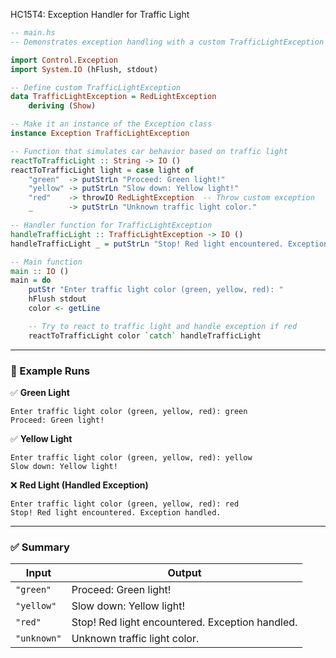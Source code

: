 HC15T4: Exception Handler for Traffic Light

```haskell
-- main.hs
-- Demonstrates exception handling with a custom TrafficLightException and a handler function

import Control.Exception
import System.IO (hFlush, stdout)

-- Define custom TrafficLightException
data TrafficLightException = RedLightException
    deriving (Show)

-- Make it an instance of the Exception class
instance Exception TrafficLightException

-- Function that simulates car behavior based on traffic light
reactToTrafficLight :: String -> IO ()
reactToTrafficLight light = case light of
    "green"  -> putStrLn "Proceed: Green light!"
    "yellow" -> putStrLn "Slow down: Yellow light!"
    "red"    -> throwIO RedLightException  -- Throw custom exception
    _        -> putStrLn "Unknown traffic light color."

-- Handler function for TrafficLightException
handleTrafficLight :: TrafficLightException -> IO ()
handleTrafficLight _ = putStrLn "Stop! Red light encountered. Exception handled."

-- Main function
main :: IO ()
main = do
    putStr "Enter traffic light color (green, yellow, red): "
    hFlush stdout
    color <- getLine

    -- Try to react to traffic light and handle exception if red
    reactToTrafficLight color `catch` handleTrafficLight
```

---

### 🧪 Example Runs

✅ **Green Light**

```
Enter traffic light color (green, yellow, red): green
Proceed: Green light!
```

✅ **Yellow Light**

```
Enter traffic light color (green, yellow, red): yellow
Slow down: Yellow light!
```

❌ **Red Light (Handled Exception)**

```
Enter traffic light color (green, yellow, red): red
Stop! Red light encountered. Exception handled.
```

---

### ✅ Summary

| Input       | Output                                          |
| ----------- | ----------------------------------------------- |
| `"green"`   | Proceed: Green light!                           |
| `"yellow"`  | Slow down: Yellow light!                        |
| `"red"`     | Stop! Red light encountered. Exception handled. |
| `"unknown"` | Unknown traffic light color.                    |
